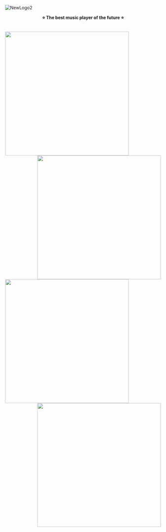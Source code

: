 ![NewLogo2](https://user-images.githubusercontent.com/67559040/176112902-96f7f963-9d7b-4d53-9740-87cf1e0a4632.png)
<p align="center">
<b>⭐️ The best music player of the future ⭐️</b>
</p><br>
<div><img align="left" style="width: 400px;" src="https://user-images.githubusercontent.com/67559040/183993522-4f107eed-e25a-4256-b5f6-ece6bd9a8896.png"><img align="right" style="width: 400px;" src="https://user-images.githubusercontent.com/67559040/183462196-4bfbc301-b338-4b2b-8d2d-3efc3d4861ec.png"></div>
<div align="left"><img style="width: 400px;"src="https://user-images.githubusercontent.com/67559040/183463830-737a1b6b-9863-42b3-828d-c3620c78282e.png"></div>
<div align="right"><img style="width: 400px;"src="https://user-images.githubusercontent.com/67559040/183469131-d40f2d26-4411-4a5a-8c92-5686b79beb08.png"></div>
